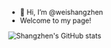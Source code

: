 - 👋 Hi, I’m @weishangzhen
- Welcome to my page!

![Shangzhen's GitHub stats](https://github-readme-stats.vercel.app/api?username=weishangzhen&show_icons=true&theme=radical)
